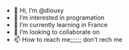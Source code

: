 - 👋 Hi, I’m @diouxy
- 👀 I’m interested in programation
- 🌱 I’m currently learning in France
- 💞️ I’m looking to collaborate on 
- 📫 How to reach me;;;;;; don't rech me

<!---
diouxy/diouxy is a ✨ special ✨ repository because its `README.md` (this file) appears on your GitHub profile.
You can click the Preview link to take a look at your changes.
--->
